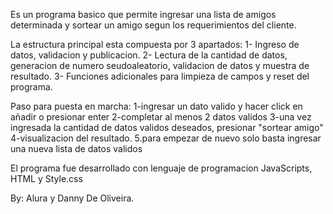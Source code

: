 Es un programa basico que permite ingresar una lista de amigos determinada y sortear un amigo segun los requerimientos del cliente.

La estructura principal esta compuesta por 3 apartados:
  1- Ingreso de datos, validacion y publicacion.
  2- Lectura de la cantidad de datos, generacion de numero seudoaleatorio, validacion de datos y muestra de resultado.
  3- Funciones adicionales para limpieza de campos y reset del programa.

Paso para puesta en marcha:
  1-ingresar un dato valido y hacer click en añadir o presionar enter
  2-completar al menos 2 datos validos
  3-una vez ingresada la cantidad de datos validos deseados, presionar "sortear amigo"
  4-visualizacion del resultado.
  5.para empezar de nuevo solo basta ingresar una nueva lista de datos validos

El programa fue desarrollado con lenguaje de programacion JavaScripts, HTML y Style.css

By: Alura y Danny De Oliveira.
  
